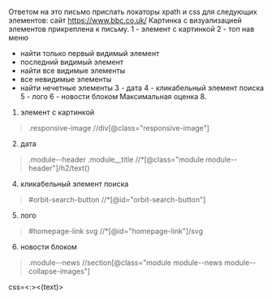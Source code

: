 Ответом на это письмо прислать локаторы xpath и css для следующих элементов:
сайт https://www.bbc.co.uk/
Картинка с визуализацией элементов прикреплена к письму.
1 - элемент с картинкой
2 - топ нав меню
- найти только первый видимый элемент
- последний видимый элемент
- найти все видимые элементы
- все невидимые элементы
- найти нечетные элементы
  3 - дата
  4 - кликабельный элемент поиска
  5 - лого
  6 - новости блоком
  Максимальная оценка 8.

1. элемент с картинкой
> .responsive-image
> //div[@class="responsive-image"]

2. дата
> .module--header .module__title 
> //*[@class="module module--header"]/h2/text()


4. кликабельный элемент поиска
> #orbit-search-button
> //*[@id="orbit-search-button"]

5. лого
> #homepage-link svg
> //*[@id="homepage-link"]/svg

6. новости блоком
> .module--news 
> //section[@class="module module--news   module--collapse-images"]

css=<HTML tag><:><contains><(text)>